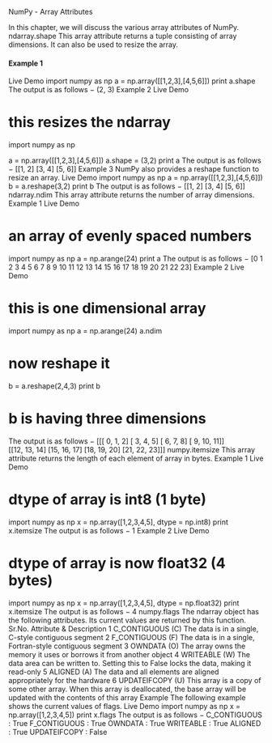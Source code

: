 
NumPy - Array Attributes


In this chapter, we will discuss the various array attributes of NumPy.
ndarray.shape
This array attribute returns a tuple consisting of array dimensions. It can also be used to resize the array.

#### Example 1
 Live Demo
import numpy as np 
a = np.array([[1,2,3],[4,5,6]]) 
print a.shape
The output is as follows −
(2, 3)
Example 2
 Live Demo
# this resizes the ndarray 
import numpy as np 

a = np.array([[1,2,3],[4,5,6]]) 
a.shape = (3,2) 
print a 
The output is as follows −
[[1, 2] 
 [3, 4] 
 [5, 6]]
Example 3
NumPy also provides a reshape function to resize an array.
 Live Demo
import numpy as np 
a = np.array([[1,2,3],[4,5,6]]) 
b = a.reshape(3,2) 
print b
The output is as follows −
[[1, 2] 
 [3, 4] 
 [5, 6]]
ndarray.ndim
This array attribute returns the number of array dimensions.
Example 1
 Live Demo
# an array of evenly spaced numbers 
import numpy as np 
a = np.arange(24) 
print a
The output is as follows −
[0 1  2  3  4  5  6  7  8  9  10  11  12  13  14  15  16 17 18 19 20 21 22 23] 
Example 2
 Live Demo
# this is one dimensional array 
import numpy as np 
a = np.arange(24) 
a.ndim  

# now reshape it 
b = a.reshape(2,4,3) 
print b 
# b is having three dimensions
The output is as follows −
[[[ 0,  1,  2] 
  [ 3,  4,  5] 
  [ 6,  7,  8] 
  [ 9, 10, 11]]  
  [[12, 13, 14] 
   [15, 16, 17]
   [18, 19, 20] 
   [21, 22, 23]]] 
numpy.itemsize
This array attribute returns the length of each element of array in bytes.
Example 1
 Live Demo
# dtype of array is int8 (1 byte) 
import numpy as np 
x = np.array([1,2,3,4,5], dtype = np.int8) 
print x.itemsize
The output is as follows −
1
Example 2
 Live Demo
# dtype of array is now float32 (4 bytes) 
import numpy as np 
x = np.array([1,2,3,4,5], dtype = np.float32) 
print x.itemsize
The output is as follows −
4
numpy.flags
The ndarray object has the following attributes. Its current values are returned by this function.
Sr.No.
Attribute & Description
1
C_CONTIGUOUS (C)
The data is in a single, C-style contiguous segment
2
F_CONTIGUOUS (F)
The data is in a single, Fortran-style contiguous segment
3
OWNDATA (O)
The array owns the memory it uses or borrows it from another object
4
WRITEABLE (W)
The data area can be written to. Setting this to False locks the data, making it read-only
5
ALIGNED (A)
The data and all elements are aligned appropriately for the hardware
6
UPDATEIFCOPY (U)
This array is a copy of some other array. When this array is deallocated, the base array will be updated with the contents of this array
Example
The following example shows the current values of flags.
 Live Demo
import numpy as np 
x = np.array([1,2,3,4,5]) 
print x.flags
The output is as follows −
C_CONTIGUOUS : True 
F_CONTIGUOUS : True 
OWNDATA : True 
WRITEABLE : True 
ALIGNED : True 
UPDATEIFCOPY : False


